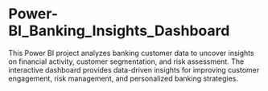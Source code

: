 # Power-BI_Banking_Insights_Dashboard
This Power BI project analyzes banking customer data to uncover insights on financial activity, customer segmentation, and risk assessment. The interactive dashboard provides data-driven insights for improving customer engagement, risk management, and personalized banking strategies.
